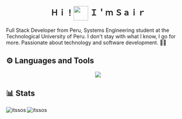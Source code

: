 <h2 align="center">Ｈｉ！<img align="center" width="40" src="https://media1.tenor.com/m/y0HnKKbCPAoAAAAC/duck-dancing-duck.gif"/> Ｉ＇ｍ Ｓａｉｒ</h2>
<p>Full Stack Developer from Peru, Systems Engineering student at the Technological University of Peru. I don't stay with what I know, I go for more. Passionate about technology and software development. 👨‍💻</p>

<h2>⚙ Languages and Tools</h2>

<p align="center"><img align="center" src="https://skillicons.dev/icons?i=java,spring,angular,html,css,php,js,tailwind,typescript,git"/></p>

<h2>📊 Stats</h3>

<p><img align="left" src="https://github-readme-stats.vercel.app/api/top-langs?username=itssos&show_icons=true&theme=dark&locale=en&layout=compact" alt="itssos" /></p>
<p>&nbsp;<img align="left" src="https://github-readme-stats.vercel.app/api?username=itssos&show_icons=true&theme=dark&locale=en" alt="itssos" /></p>
<br><br><br><br><br><br><br><br><br><br>

